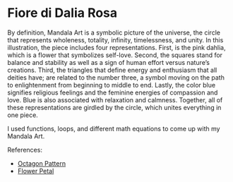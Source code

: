 # Fiore di Dalia Rosa
By definition, Mandala Art is a symbolic picture of the universe, the circle that represents wholeness, totality, infinity, timelessness, and unity. In this illustration, the piece includes four representations. First, is the pink dahlia, which is a flower that symbolizes self-love. Second, the squares stand for balance and stability as well as a sign of human effort versus nature’s creations. Third, the triangles that define energy and enthusiasm that all deities have; are related to the number three, a symbol moving on the path to enlightenment from beginning to middle to end. Lastly, the color blue signifies religious feelings and the feminine energies of compassion and love. Blue is also associated with relaxation and calmness. Together, all of these representations are girdled by the circle, which unites everything in one piece.

I used functions, loops, and different math equations to come up with my Mandala Art. 

References:
- [Octagon Pattern](https://www.youtube.com/watch?v=WiShwgtWWHI)
- [Flower Petal](https://pythonturtle.academy/tutorial-drawing-a-flower-petal-or-a-leaf-with-python-turtle/)
